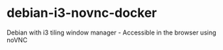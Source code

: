 # debian-i3-novnc-docker
Debian with i3 tiling window manager - Accessible in the browser using noVNC

